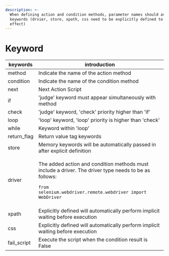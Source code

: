 ```yaml
---
description: >-
  When defining action and condition methods, parameter names should avoid these
  keywords (drvier, store, xpath, css need to be explicitly defined to take
  effect)
---
```


# Keyword

| keywords     | introduction                                                                                                                                                                                                                               |
| ------------ | ------------------------------------------------------------------------------------------------------------------------------------------------------------------------------------------------------------------------------------------ |
| method       | Indicate the name of the action method                                                                                                                                                                                                     |
| condition    | Indicate the name of the condition method                                                                                                                                                                                                  |
| next         | Next Action Script                                                                                                                                                                                                                         |
| if           | 'judge' keyword must appear simultaneously with method                                                                                                                                                                                     |
| check        | 'judge' keyword, 'check' priority higher than 'if'                                                                                                                                                                                         |
| loop         | 'loop' keyword, 'loop' priority is higher than 'check'                                                                                                                                                                                     |
| while        | Keyword within 'loop'                                                                                                                                                                                                                      |
| return\_flag | Return value tag keywords                                                                                                                                                                                                                  |
| store        | Memory keywords will be automatically passed in after explicit definition                                                                                                                                                                  |
| driver       | <p>The added action and condition methods must include a driver. The driver type needs to be as follows:</p><pre class="language-python"><code class="lang-python">from selenium.webdriver.remote.webdriver import WebDriver
</code></pre> |
| xpath        | Explicitly defined will automatically perform implicit waiting before execution                                                                                                                                                            |
| css          | Explicitly defined will automatically perform implicit waiting before execution                                                                                                                                                            |
| fail\_script | Execute the script when the condition result is False                                                                                                                                                                                      |
